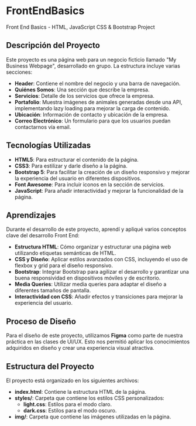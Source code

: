 # FrontEndBasics
Front End Basics - HTML, JavaScript CSS & Bootstrap Project

## Descripción del Proyecto
Este proyecto es una página web para un negocio ficticio llamado "My Business Webpage", desarrollado en grupo. La estructura incluye varias secciones:

- **Header**: Contiene el nombre del negocio y una barra de navegación.
- **Quiénes Somos**: Una sección que describe la empresa.
- **Servicios**: Detalle de los servicios que ofrece la empresa.
- **Portafolio**: Muestra imágenes de animales generadas desde una API, implementando lazy loading para mejorar la carga de contenido.
- **Ubicación**: Información de contacto y ubicación de la empresa.
- **Correo Electrónico**: Un formulario para que los usuarios puedan contactarnos vía email.

## Tecnologías Utilizadas

- **HTML5**: Para estructurar el contenido de la página.
- **CSS3**: Para estilizar y darle diseño a la página.
- **Bootstrap 5**: Para facilitar la creación de un diseño responsivo y mejorar la experiencia del usuario en diferentes dispositivos.
- **Font Awesome**: Para incluir iconos en la sección de servicios.
- **JavaScript**: Para añadir interactividad y mejorar la funcionalidad de la página.

## Aprendizajes
Durante el desarrollo de este proyecto, aprendí y apliqué varios conceptos clave del desarrollo Front End:

- **Estructura HTML**: Cómo organizar y estructurar una página web utilizando etiquetas semánticas de HTML.
- **CSS y Diseño**: Aplicar estilos avanzados con CSS, incluyendo el uso de flexbox y grid para el diseño responsivo.
- **Bootstrap**: Integrar Bootstrap para agilizar el desarrollo y garantizar una buena responsividad en dispositivos móviles y de escritorio.
- **Media Queries**: Utilizar media queries para adaptar el diseño a diferentes tamaños de pantalla.
- **Interactividad con CSS**: Añadir efectos y transiciones para mejorar la experiencia del usuario.

## Proceso de Diseño
Para el diseño de este proyecto, utilizamos **Figma** como parte de nuestra práctica en las clases de UI/UX. Esto nos permitió aplicar los conocimientos adquiridos en diseño y crear una experiencia visual atractiva.

## Estructura del Proyecto
El proyecto está organizado en los siguientes archivos:

- **index.html**: Contiene la estructura HTML de la página.
- **styles/**: Carpeta que contiene los estilos CSS personalizados:
  - **light.css**: Estilos para el modo claro.
  - **dark.css**: Estilos para el modo oscuro.
- **img/**: Carpeta que contiene las imágenes utilizadas en la página.
